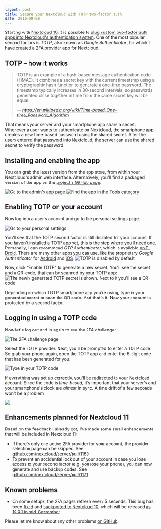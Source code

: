 ```yaml
---
layout: post
title: Secure your Nextcloud with TOTP two-factor auth
date: 2016-09-08
---
```


Starting with [Nextcloud 10](https://nextcloud.com/blog/secure-monitor-and-control-your-data-with-nextcloud-10-get-it-now/), it is possible to [plug custom two-factor auth apps into Nextcloud's authentication system](https://statuscode.ch/2016/06/nextcloud-two-factor-bruteforce-and-more/). One of the most popular second factors is *TOTP*, also known as *Google Authenticator*, for which I have created a [2FA provider app for Nextcloud](https://github.com/ChristophWurst/twofactor_totp).

## TOTP – how it works

> TOTP is an example of a hash-based message authentication code (HMAC). It combines a secret key with the current timestamp using a cryptographic hash function to generate a one-time password. The timestamp typically increases in 30-second intervals, so passwords generated close together in time from the same secret key will be equal.
>
> -- <cite>https://en.wikipedia.org/wiki/Time-based_One-time_Password_Algorithm</cite>

That means your server and your smartphone app share a secret. Whenever a user wants to authenticate on Nextcloud, the smartphone app creates a new time-based password using the shared secret. After the users entered that password into Nextcloud, the server can use the shared secret to verify the password.

## Installing and enabling the app
You can grab the latest version from the app store, from within your Nextcloud's admin web interface. Alternatively, you'll find a packaged version of the app on the [project's GitHub page](https://github.com/ChristophWurst/twofactor_totp/releases).

![Go to the admin's app page](/assets/nc_totp_install_1.png)
![Find the app in the *Tools* category](/assets/nc_totp_install_2.png)

## Enabling TOTP on your account
Now log into a user's account and go to the personal settings page.

![Go to your personal settings](/assets/nc_totp_enable_1.png)

You'll see that the TOTP second factor is still disabled for your account. If you haven't installed a TOTP app yet, this is the step where you'll need one. Personally, I can recommend *OTP Authenticator*, which is available [on F-Droid](https://f-droid.org/repository/browse/?fdfilter=otp&fdid=net.bierbaumer.otp_authenticator). There are many other apps you can use, like the proprietary *Google Authenticator* for [Android](https://play.google.com/store/apps/details?id=com.google.android.apps.authenticator2) and [iOS](https://itunes.apple.com/us/app/google-authenticator/id388497605).
![TOTP is disabled by default](/assets/nc_totp_enable_2.png)

Now, click "Enable TOTP" to generate a new secret. You'll see the secret and a QR-code, that can be scanned by your TOTP app:
![The newly generated TOTP secret is shown. Next to it you'll see a QR-code](/assets/nc_totp_enable_3.png)

Depending on which TOTP smartphone app you're using, type in your generated secret or scan the QR code. And that's it. Now your account is protected by a second factor.

## Logging in using a TOTP code

Now let's log out and in again to see the 2FA challenge:

![The 2FA challenge page](/assets/nc_totp_login_1.png)

Select the TOTP provider. Next, you'll be prompted to enter a TOTP code. So grab your phone again, open the TOTP app and enter the 6-digit code that has been generated for you:

![Type in your TOTP code](/assets/nc_totp_login_2.png)

If everything was set up correctly, you'll be redirected to your Nextcloud account. Since the code is *time-based*, it's important that your server's and your smartphone's clock are *almost* in sync. A time drift of a few seconds won't be a problem.

![](/assets/nc_totp_enable_2.png)

## Enhancements planned for Nextcloud 11

Based on the feedback I already got, I've made some small enhancements that will be included in Nextcloud 11:

* If there's only one active 2FA provider for your account, the provider selection page can be skipped. See [github.com/nextcloud/server/pull/1169](https://github.com/nextcloud/server/pull/1169)
* To prevent an accidential lock out of your account in case you lose access to your second factor (e.g. you lose your phone), you can now generate and use backup codes. See [github.com/nextcloud/server/pull/1171](https://github.com/nextcloud/server/pull/1171)

## Known problems

* On some setups, the 2FA pages refresh every 5 seconds. This bug has been [fixed](https://github.com/nextcloud/server/pull/984) and [backported to Nextcloud 10](https://github.com/nextcloud/server/pull/1104), which will be released [as 10.0.1 in mid-September](https://github.com/nextcloud/server/wiki/Maintenance-and-Release-Schedule).

Please let me know about any other problems [on GitHub](https://github.com/ChristophWurst/twofactor_totp).


